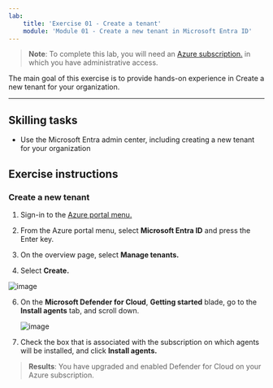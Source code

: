 ```yaml
---
lab:
    title: 'Exercise 01 - Create a tenant'
    module: 'Module 01 - Create a new tenant in Microsoft Entra ID'
---
```



>**Note**: To complete this lab, you will need an [Azure subscription.](https://azure.microsoft.com/en-us/free/?azure-portal=true) in which you have administrative access. 


The main goal of this exercise is to provide hands-on experience in Create a new tenant for your organization. 

---

## Skilling tasks

- Use the Microsoft Entra admin center, including creating a new tenant for your organization

## Exercise instructions

### Create a new tenant

1. Sign-in to the [Azure portal menu.](https://portal.azure.com/)

2. From the Azure portal menu, select **Microsoft Entra ID** and press the Enter key.

3. On the overview page, select **Manage tenants.**

4. Select **Create.**

 ![image](https://github.com/MicrosoftLearning/AZ500-AzureSecurityTechnologies/assets/91347931/6e896fbe-28b9-4766-9081-54990d636c35)


       
6. On the **Microsoft Defender for Cloud**, **Getting started** blade, go to the **Install agents** tab, and scroll down.

    ![image](https://github.com/MicrosoftLearning/Secure-Azure-services-and-workloads-with-Microsoft-Cloud-Security-Benchmark/assets/91347931/8120ec8f-23dc-4636-bc45-b415c7894b8c)

7. Check the box that is associated with the subscription on which agents will be installed, and click **Install agents.**
   
> **Results**: You have upgraded and enabled Defender for Cloud on your Azure subscription.
